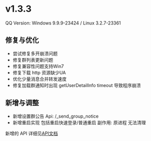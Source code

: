 # v1.3.3

QQ Version: Windows 9.9.9-23424 / Linux 3.2.7-23361

## 修复与优化
* 尝试修复多开崩溃问题
* 修复群列表更新问题
* 修复兼容性问题支持Win7
* 修复下载 http 资源缺少UA
* 优化少量消息合并转发速度
* 修复加载群通知时出现 getUserDetailInfo timeout 导致程序崩溃
  
## 新增与调整
* 新增设置群公告 Api: /_send_group_notice
* 新增重启实现 包括重启快速登录/普通重启 副作用: 原进程 无法清理

新增的 API 详细见[API文档](https://napneko.github.io/zh-CN/develop/extends_api)
